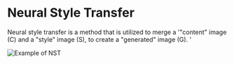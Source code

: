 ---
---

# Neural Style Transfer

Neural style transfer is a method that is utilized to merge a '"content" image (C) and a "style" image (S), to create a "generated" image (G). '

![Example of NST](assets/images/louvre_generated.png)

